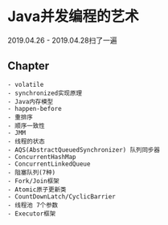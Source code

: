 # Java并发编程的艺术

2019.04.26 - 2019.04.28扫了一遍

## Chapter

    - volatile
    - synchronized实现原理
    - Java内存模型
    - happen-before
    - 重排序
    - 顺序一致性
    - JMM
    - 线程的状态
    - AQS(AbstractQueuedSynchronizer) 队列同步器
    - ConcurrentHashMap
    - ConcurrentLinkedQueue
    - 阻塞队列(7种)
    - Fork/Join框架
    - Atomic原子更新类
    - CountDownLatch/CyclicBarrier
    - 线程池 7个参数
    - Executor框架
    

